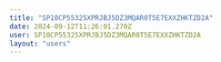 ```yaml
---
title: "SP10CP55325XPRJBJ5DZ3MQAR0T5E7EXXZHKTZD2A"
date: 2024-09-12T11:26:01.270Z
user: SP10CP55325XPRJBJ5DZ3MQAR0T5E7EXXZHKTZD2A
layout: "users"
---
```

    